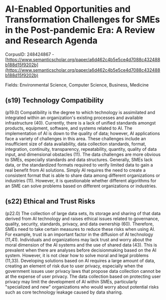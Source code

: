 # AI-Enabled Opportunities and Transformation Challenges for SMEs in the Post-pandemic Era: A Review and Research Agenda

CorpusID: 248424867 - [https://www.semanticscholar.org/paper/a6d462c4b5e5ce4d7088c432488b188d15f9202b](https://www.semanticscholar.org/paper/a6d462c4b5e5ce4d7088c432488b188d15f9202b)

Fields: Environmental Science, Computer Science, Business, Medicine

## (s19) Technology Compatibility
(p19.0) Compatibility is the degree to which technology is assimilated and integrated within an organization's existing processes and available infrastructure (40). Currently, there is a lack of unified standards amongst products, equipment, software, and systems related to AI. The implementation of AI is down to the quality of data; however, AI applications face a variety of challenges in this area. These challenges include an insufficient size of data availability, data collection standards, format, integration, continuity, transparency, repeatability, quantity, quality of data input, and dimensional obstacles (11). The data challenges are more obvious to SMEs, especially standards and data structures. Generally, SMEs lack data, or the standardized formats required to verify limited data to gain a real benefit from AI solutions. Simply AI requires the need to create a consistent format that is able to share data among different organizations or industries (11). However, it is questionable whether different algorithms for an SME can solve problems based on different organizations or industries.
## (s22) Ethical and Trust Risks
(p22.0) The collection of large data sets, its storage and sharing of that data derived from AI technology and raises ethical issues related to governance, quality, security, standards, privacy, and data ownership (60). Therefore, SMEs need to take certain measures to reduce these risks when using AI. For example, trust is an important factor in the diffusion of AI technology (11,41). Individuals and organizations may lack trust and worry about the moral dimension of the AI systems and the use of shared data (43). This is prevalent when there are analyses before decisionmaking based on the AI system. However, it is not clear how to solve moral and legal problems (11,33). Developing solutions based on AI requires a large amount of data, creating an element of risk due to user privacy, especially when the government issues user privacy laws that propose data collection cannot be at the expense of user privacy. The data collection based on protecting user privacy may limit the development of AI within SMEs, particularly "specialized and new" organizations who would worry about potential risks such as core technology leakage caused by data sharing.
